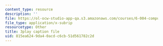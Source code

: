 ```yaml
---
content_type: resource
description: ''
file: https://ol-ocw-studio-app-qa.s3.amazonaws.com/courses/6-004-computation-structures-spring-2017/815ea6249da40acdc6cb51d561782c2d_Ht_tyuAWmpM.srt
file_type: application/x-subrip
resourcetype: Other
title: 3play caption file
uid: 815ea624-9da4-0acd-c6cb-51d561782c2d
---
```

